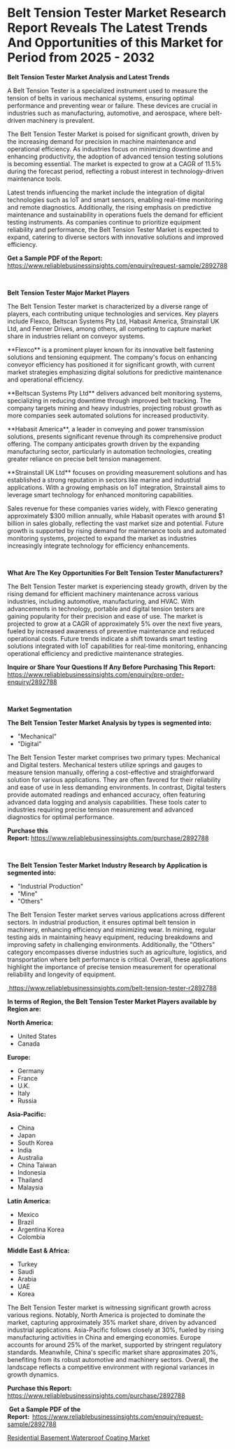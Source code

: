 <p><h1>Belt Tension Tester Market Research Report Reveals The Latest Trends And Opportunities of this Market for Period from 2025 - 2032</h1></p><p><strong>Belt Tension Tester Market Analysis and Latest Trends</strong></p>
<p><p>A Belt Tension Tester is a specialized instrument used to measure the tension of belts in various mechanical systems, ensuring optimal performance and preventing wear or failure. These devices are crucial in industries such as manufacturing, automotive, and aerospace, where belt-driven machinery is prevalent. </p><p>The Belt Tension Tester Market is poised for significant growth, driven by the increasing demand for precision in machine maintenance and operational efficiency. As industries focus on minimizing downtime and enhancing productivity, the adoption of advanced tension testing solutions is becoming essential. The market is expected to grow at a CAGR of 11.5% during the forecast period, reflecting a robust interest in technology-driven maintenance tools.</p><p>Latest trends influencing the market include the integration of digital technologies such as IoT and smart sensors, enabling real-time monitoring and remote diagnostics. Additionally, the rising emphasis on predictive maintenance and sustainability in operations fuels the demand for efficient testing instruments. As companies continue to prioritize equipment reliability and performance, the Belt Tension Tester Market is expected to expand, catering to diverse sectors with innovative solutions and improved efficiency.</p></p>
<p><strong>Get a Sample PDF of the Report:&nbsp;</strong> <a href="https://www.reliablebusinessinsights.com/enquiry/request-sample/2892788?utm_campaign=2440&utm_medium=2&utm_source=Github&utm_content=ia&utm_term=15032025&utm_id=belt-tension-tester">https://www.reliablebusinessinsights.com/enquiry/request-sample/2892788</a></p>
<p>&nbsp;</p>
<p><strong>Belt Tension Tester Major Market Players</strong></p>
<p><p>The Belt Tension Tester market is characterized by a diverse range of players, each contributing unique technologies and services. Key players include Flexco, Beltscan Systems Pty Ltd, Habasit America, Strainstall UK Ltd, and Fenner Drives, among others, all competing to capture market share in industries reliant on conveyor systems.</p><p>**Flexco** is a prominent player known for its innovative belt fastening solutions and tensioning equipment. The company's focus on enhancing conveyor efficiency has positioned it for significant growth, with current market strategies emphasizing digital solutions for predictive maintenance and operational efficiency.</p><p>**Beltscan Systems Pty Ltd** delivers advanced belt monitoring systems, specializing in reducing downtime through improved belt tracking. The company targets mining and heavy industries, projecting robust growth as more companies seek automated solutions for increased productivity.</p><p>**Habasit America**, a leader in conveying and power transmission solutions, presents significant revenue through its comprehensive product offering. The company anticipates growth driven by the expanding manufacturing sector, particularly in automation technologies, creating greater reliance on precise belt tension management.</p><p>**Strainstall UK Ltd** focuses on providing measurement solutions and has established a strong reputation in sectors like marine and industrial applications. With a growing emphasis on IoT integration, Strainstall aims to leverage smart technology for enhanced monitoring capabilities.</p><p>Sales revenue for these companies varies widely, with Flexco generating approximately $300 million annually, while Habasit operates with around $1 billion in sales globally, reflecting the vast market size and potential. Future growth is supported by rising demand for maintenance tools and automated monitoring systems, projected to expand the market as industries increasingly integrate technology for efficiency enhancements.</p></p>
<p>&nbsp;</p>
<p><strong>What Are The Key Opportunities For Belt Tension Tester Manufacturers?</strong></p>
<p><p>The Belt Tension Tester market is experiencing steady growth, driven by the rising demand for efficient machinery maintenance across various industries, including automotive, manufacturing, and HVAC. With advancements in technology, portable and digital tension testers are gaining popularity for their precision and ease of use. The market is projected to grow at a CAGR of approximately 5% over the next five years, fueled by increased awareness of preventive maintenance and reduced operational costs. Future trends indicate a shift towards smart testing solutions integrated with IoT capabilities for real-time monitoring, enhancing operational efficiency and predictive maintenance strategies.</p></p>
<p><strong>Inquire or Share Your Questions If Any Before Purchasing This Report:</strong> <a href="https://www.reliablebusinessinsights.com/enquiry/pre-order-enquiry/2892788?utm_campaign=2440&utm_medium=2&utm_source=Github&utm_content=ia&utm_term=15032025&utm_id=belt-tension-tester">https://www.reliablebusinessinsights.com/enquiry/pre-order-enquiry/2892788</a></p>
<p>&nbsp;</p>
<p><strong>Market Segmentation</strong></p>
<p><strong>The Belt Tension Tester Market Analysis by types is segmented into:</strong></p>
<p><ul><li>"Mechanical"</li><li>"Digital"</li></ul></p>
<p><p>The Belt Tension Tester market comprises two primary types: Mechanical and Digital testers. Mechanical testers utilize springs and gauges to measure tension manually, offering a cost-effective and straightforward solution for various applications. They are often favored for their reliability and ease of use in less demanding environments. In contrast, Digital testers provide automated readings and enhanced accuracy, often featuring advanced data logging and analysis capabilities. These tools cater to industries requiring precise tension measurement and advanced diagnostics for optimal performance.</p></p>
<p><strong>Purchase this Report:&nbsp;</strong><a href="https://www.reliablebusinessinsights.com/purchase/2892788?utm_campaign=2440&utm_medium=2&utm_source=Github&utm_content=ia&utm_term=15032025&utm_id=belt-tension-tester">https://www.reliablebusinessinsights.com/purchase/2892788</a></p>
<p>&nbsp;</p>
<p><strong>The Belt Tension Tester Market Industry Research by Application is segmented into:</strong></p>
<p><ul><li>"Industrial Production"</li><li>"Mine"</li><li>"Others"</li></ul></p>
<p><p>The Belt Tension Tester market serves various applications across different sectors. In industrial production, it ensures optimal belt tension in machinery, enhancing efficiency and minimizing wear. In mining, regular testing aids in maintaining heavy equipment, reducing breakdowns and improving safety in challenging environments. Additionally, the "Others" category encompasses diverse industries such as agriculture, logistics, and transportation where belt performance is critical. Overall, these applications highlight the importance of precise tension measurement for operational reliability and longevity of equipment.</p></p>
<p><a href="https://www.reliablebusinessinsights.com/belt-tension-tester-r2892788?utm_campaign=2440&utm_medium=2&utm_source=Github&utm_content=ia&utm_term=15032025&utm_id=belt-tension-tester">&nbsp;https://www.reliablebusinessinsights.com/belt-tension-tester-r2892788</a></p>
<p><strong>In terms of Region, the Belt Tension Tester Market Players available by Region are:</strong></p>
<p>
    <p> <strong> North America: </strong>
        <ul>
            <li>United States</li>
            <li>Canada</li>
        </ul>
        </p> 
    <p> <strong> Europe: </strong>
        <ul>
            <li>Germany</li>
            <li>France</li>
            <li>U.K.</li>
            <li>Italy</li>
            <li>Russia</li>
        </ul>
        </p> 
    <p> <strong> Asia-Pacific: </strong>
        <ul>
            <li>China</li>
            <li>Japan</li>
            <li>South Korea</li>
            <li>India</li>
            <li>Australia</li>
            <li>China Taiwan</li>
            <li>Indonesia</li>
            <li>Thailand</li>
            <li>Malaysia</li>
        </ul>
        </p> 
    <p> <strong> Latin America: </strong>
        <ul>
            <li>Mexico</li>
            <li>Brazil</li>
            <li>Argentina Korea</li>
            <li>Colombia</li>
        </ul>
        </p> 
    <p> <strong> Middle East & Africa: </strong>
        <ul>
            <li>Turkey</li>
            <li>Saudi</li>
            <li>Arabia</li>
            <li>UAE</li>
            <li>Korea</li>
        </ul>
    </p>
    </p>
<p><p>The Belt Tension Tester market is witnessing significant growth across various regions. Notably, North America is projected to dominate the market, capturing approximately 35% market share, driven by advanced industrial applications. Asia-Pacific follows closely at 30%, fueled by rising manufacturing activities in China and emerging economies. Europe accounts for around 25% of the market, supported by stringent regulatory standards. Meanwhile, China's specific market share approximates 20%, benefiting from its robust automotive and machinery sectors. Overall, the landscape reflects a competitive environment with regional variances in growth dynamics.</p></p>
<p><strong>Purchase this Report: </strong><a href="https://www.reliablebusinessinsights.com/purchase/2892788?utm_campaign=2440&utm_medium=2&utm_source=Github&utm_content=ia&utm_term=15032025&utm_id=belt-tension-tester">https://www.reliablebusinessinsights.com/purchase/2892788</a></p>
<p>&nbsp;<strong>Get a Sample PDF of the Report:&nbsp;&nbsp;</strong><a href="https://www.reliablebusinessinsights.com/enquiry/request-sample/2892788?utm_campaign=2440&utm_medium=2&utm_source=Github&utm_content=ia&utm_term=15032025&utm_id=belt-tension-tester">https://www.reliablebusinessinsights.com/enquiry/request-sample/2892788</a></p>
<p><strong></strong></p>
<p><p><a href="https://github.com/NargisHussain75/Market-Research-Report-List-1/blob/main/residential-basement-waterproof-coating-market.md?utm_campaign=2440&utm_medium=2&utm_source=Github&utm_content=ia&utm_term=15032025&utm_id=belt-tension-tester">Residential Basement Waterproof Coating Market</a></p></p>
